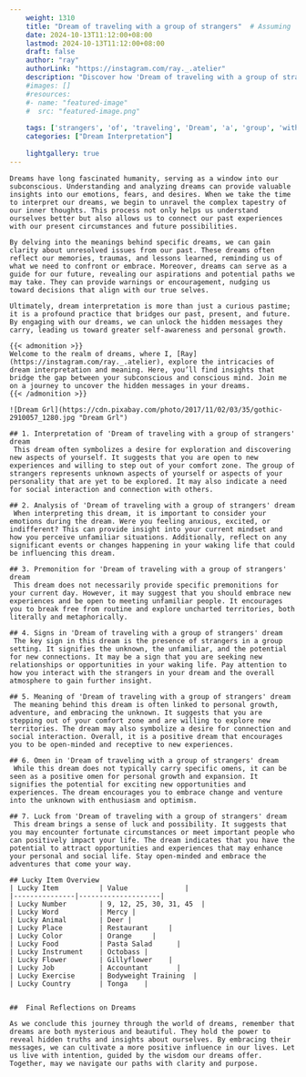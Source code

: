 ```yaml
---
    weight: 1310
    title: "Dream of traveling with a group of strangers"  # Assuming 'title' column exists
    date: 2024-10-13T11:12:00+08:00
    lastmod: 2024-10-13T11:12:00+08:00
    draft: false
    author: "ray"
    authorLink: "https://instagram.com/ray._.atelier"
    description: "Discover how 'Dream of traveling with a group of strangers' can interpret your future and uncover its significant meanings in your life."
    #images: []
    #resources:
    #- name: "featured-image"
    #  src: "featured-image.png"
    
    tags: ['strangers', 'of', 'traveling', 'Dream', 'a', 'group', 'with']
    categories: ["Dream Interpretation"]
    
    lightgallery: true
---
```

    
    Dreams have long fascinated humanity, serving as a window into our subconscious. Understanding and analyzing dreams can provide valuable insights into our emotions, fears, and desires. When we take the time to interpret our dreams, we begin to unravel the complex tapestry of our inner thoughts. This process not only helps us understand ourselves better but also allows us to connect our past experiences with our present circumstances and future possibilities.
    
    By delving into the meanings behind specific dreams, we can gain clarity about unresolved issues from our past. These dreams often reflect our memories, traumas, and lessons learned, reminding us of what we need to confront or embrace. Moreover, dreams can serve as a guide for our future, revealing our aspirations and potential paths we may take. They can provide warnings or encouragement, nudging us toward decisions that align with our true selves.
    
    Ultimately, dream interpretation is more than just a curious pastime; it is a profound practice that bridges our past, present, and future. By engaging with our dreams, we can unlock the hidden messages they carry, leading us toward greater self-awareness and personal growth.
    
    {{< admonition >}}
    Welcome to the realm of dreams, where I, [Ray](https://instagram.com/ray._.atelier), explore the intricacies of dream interpretation and meaning. Here, you’ll find insights that bridge the gap between your subconscious and conscious mind. Join me on a journey to uncover the hidden messages in your dreams.
    {{< /admonition >}}
    
    ![Dream Grl](https://cdn.pixabay.com/photo/2017/11/02/03/35/gothic-2910057_1280.jpg "Dream Grl")
    
    ## 1. Interpretation of 'Dream of traveling with a group of strangers' dream
     This dream often symbolizes a desire for exploration and discovering new aspects of yourself. It suggests that you are open to new experiences and willing to step out of your comfort zone. The group of strangers represents unknown aspects of yourself or aspects of your personality that are yet to be explored. It may also indicate a need for social interaction and connection with others.
    
    ## 2. Analysis of 'Dream of traveling with a group of strangers' dream
     When interpreting this dream, it is important to consider your emotions during the dream. Were you feeling anxious, excited, or indifferent? This can provide insight into your current mindset and how you perceive unfamiliar situations. Additionally, reflect on any significant events or changes happening in your waking life that could be influencing this dream.
    
    ## 3. Premonition for 'Dream of traveling with a group of strangers' dream
     This dream does not necessarily provide specific premonitions for your current day. However, it may suggest that you should embrace new experiences and be open to meeting unfamiliar people. It encourages you to break free from routine and explore uncharted territories, both literally and metaphorically.
    
    ## 4. Signs in 'Dream of traveling with a group of strangers' dream
     The key sign in this dream is the presence of strangers in a group setting. It signifies the unknown, the unfamiliar, and the potential for new connections. It may be a sign that you are seeking new relationships or opportunities in your waking life. Pay attention to how you interact with the strangers in your dream and the overall atmosphere to gain further insight.
    
    ## 5. Meaning of 'Dream of traveling with a group of strangers' dream
     The meaning behind this dream is often linked to personal growth, adventure, and embracing the unknown. It suggests that you are stepping out of your comfort zone and are willing to explore new territories. The dream may also symbolize a desire for connection and social interaction. Overall, it is a positive dream that encourages you to be open-minded and receptive to new experiences.
    
    ## 6. Omen in 'Dream of traveling with a group of strangers' dream
     While this dream does not typically carry specific omens, it can be seen as a positive omen for personal growth and expansion. It signifies the potential for exciting new opportunities and experiences. The dream encourages you to embrace change and venture into the unknown with enthusiasm and optimism.
    
    ## 7. Luck from 'Dream of traveling with a group of strangers' dream
     This dream brings a sense of luck and possibility. It suggests that you may encounter fortunate circumstances or meet important people who can positively impact your life. The dream indicates that you have the potential to attract opportunities and experiences that may enhance your personal and social life. Stay open-minded and embrace the adventures that come your way.
    
    ## Lucky Item Overview
    | Lucky Item          | Value              |
    |---------------|--------------------|
    | Lucky Number        | 9, 12, 25, 30, 31, 45  |
    | Lucky Word          | Mercy |
    | Lucky Animal        | Deer |
    | Lucky Place         | Restaurant     |
    | Lucky Color         | Orange     |
    | Lucky Food          | Pasta Salad      |
    | Lucky Instrument    | Octobass |
    | Lucky Flower        | Gillyflower    |
    | Lucky Job           | Accountant       |
    | Lucky Exercise      | Bodyweight Training  |
    | Lucky Country       | Tonga    |
    
    
    ##  Final Reflections on Dreams
    
    As we conclude this journey through the world of dreams, remember that dreams are both mysterious and beautiful. They hold the power to reveal hidden truths and insights about ourselves. By embracing their messages, we can cultivate a more positive influence in our lives. Let us live with intention, guided by the wisdom our dreams offer. Together, may we navigate our paths with clarity and purpose.
    